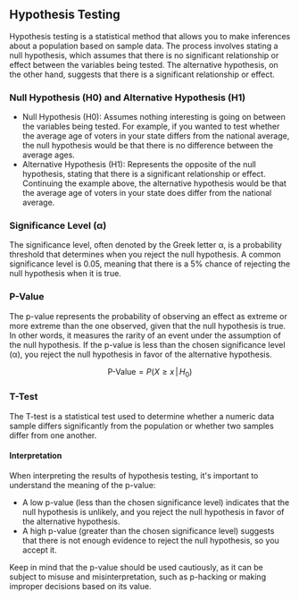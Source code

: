 ## Hypothesis Testing

Hypothesis testing is a statistical method that allows you to make inferences about a population based on sample data. The process involves stating a null hypothesis, which assumes that there is no significant relationship or effect between the variables being tested. The alternative hypothesis, on the other hand, suggests that there is a significant relationship or effect.

### Null Hypothesis (H0) and Alternative Hypothesis (H1)

* Null Hypothesis (H0): Assumes nothing interesting is going on between the variables being tested. For example, if you wanted to test whether the average age of voters in your state differs from the national average, the null hypothesis would be that there is no difference between the average ages.
* Alternative Hypothesis (H1): Represents the opposite of the null hypothesis, stating that there is a significant relationship or effect. Continuing the example above, the alternative hypothesis would be that the average age of voters in your state does differ from the national average.

### Significance Level (α)

The significance level, often denoted by the Greek letter α, is a probability threshold that determines when you reject the null hypothesis. A common significance level is 0.05, meaning that there is a 5% chance of rejecting the null hypothesis when it is true.

### P-Value

The p-value represents the probability of observing an effect as extreme or more extreme than the one observed, given that the null hypothesis is true. In other words, it measures the rarity of an event under the assumption of the null hypothesis. If the p-value is less than the chosen significance level (α), you reject the null hypothesis in favor of the alternative hypothesis.

$$
\text{P-Value} = P(X \geq x \,|\, H_0)
$$

### T-Test

The T-test is a statistical test used to determine whether a numeric data sample differs significantly from the population or whether two samples differ from one another.

#### Interpretation

When interpreting the results of hypothesis testing, it's important to understand the meaning of the p-value:

* A low p-value (less than the chosen significance level) indicates that the null hypothesis is unlikely, and you reject the null hypothesis in favor of the alternative hypothesis.
* A high p-value (greater than the chosen significance level) suggests that there is not enough evidence to reject the null hypothesis, so you accept it.

Keep in mind that the p-value should be used cautiously, as it can be subject to misuse and misinterpretation, such as p-hacking or making improper decisions based on its value.
